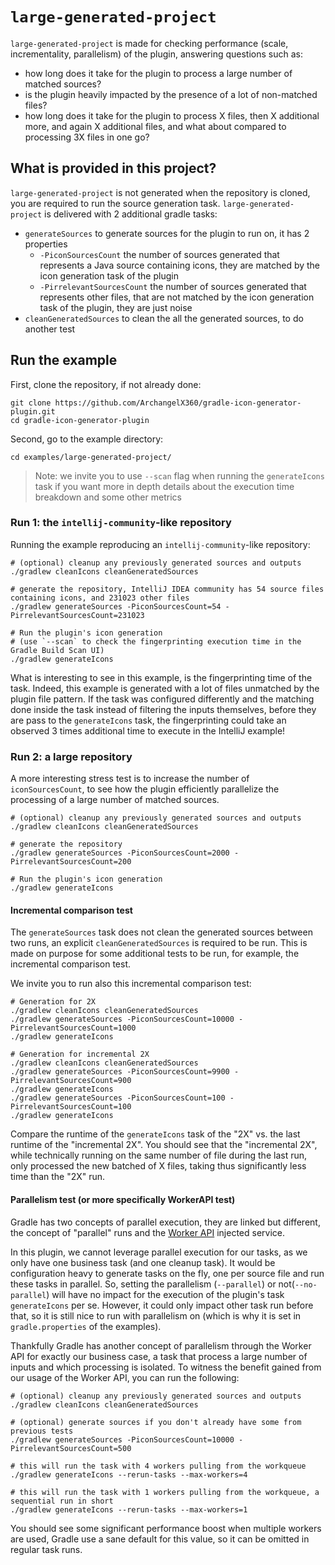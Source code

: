 # `large-generated-project`

`large-generated-project` is made for checking performance (scale, incrementality, parallelism) of the plugin, answering
questions such as:

- how long does it take for the plugin to process a large number of matched sources?
- is the plugin heavily impacted by the presence of a lot of non-matched files?
- how long does it take for the plugin to process X files, then X additional more, and again X additional files, and
  what about compared to processing 3X files in one go?

## What is provided in this project?

`large-generated-project` is not generated when the repository is cloned, you are required to run the source generation 
task.
`large-generated-project` is delivered with 2 additional gradle tasks:

- `generateSources` to generate sources for the plugin to run on, it has 2 properties
  - `-PiconSourcesCount` the number of sources generated that represents a Java source containing icons, they are
    matched by the icon generation task of the plugin
  - `-PirrelevantSourcesCount` the number of sources generated that represents other files, that are not matched by the
    icon generation task of the plugin, they are just noise
- `cleanGeneratedSources` to clean the all the generated sources, to do another test

## Run the example

First, clone the repository, if not already done:
```
git clone https://github.com/ArchangelX360/gradle-icon-generator-plugin.git
cd gradle-icon-generator-plugin
```

Second, go to the example directory:
```
cd examples/large-generated-project/
```

> Note: we invite you to use `--scan` flag when running the `generateIcons` task if you want more in depth details about
> the execution time breakdown and some other metrics

### Run 1: the `intellij-community`-like repository

Running the example reproducing an `intellij-community`-like repository:

```
# (optional) cleanup any previously generated sources and outputs
./gradlew cleanIcons cleanGeneratedSources

# generate the repository, IntelliJ IDEA community has 54 source files containing icons, and 231023 other files
./gradlew generateSources -PiconSourcesCount=54 -PirrelevantSourcesCount=231023

# Run the plugin's icon generation
# (use `--scan` to check the fingerprinting execution time in the Gradle Build Scan UI)
./gradlew generateIcons
```

What is interesting to see in this example, is the fingerprinting time of the task.
Indeed, this example is generated with a lot of files unmatched by the plugin file pattern.
If the task was configured differently and the matching done inside the task instead of filtering the inputs themselves,
before they are pass to the `generateIcons` task, the fingerprinting could take an observed 3 times additional time to
execute in the IntelliJ example!

### Run 2: a large repository

A more interesting stress test is to increase the number of `iconSourcesCount`, to see how the plugin efficiently
parallelize the processing of a large number of matched sources.

```
# (optional) cleanup any previously generated sources and outputs
./gradlew cleanIcons cleanGeneratedSources

# generate the repository
./gradlew generateSources -PiconSourcesCount=2000 -PirrelevantSourcesCount=200

# Run the plugin's icon generation
./gradlew generateIcons   
```

#### Incremental comparison test

The `generateSources` task does not clean the generated sources between two runs, an explicit `cleanGeneratedSources` is
required to be run.
This is made on purpose for some additional tests to be run, for example, the incremental comparison test.

We invite you to run also this incremental comparison test:
```
# Generation for 2X
./gradlew cleanIcons cleanGeneratedSources
./gradlew generateSources -PiconSourcesCount=10000 -PirrelevantSourcesCount=1000
./gradlew generateIcons

# Generation for incremental 2X
./gradlew cleanIcons cleanGeneratedSources
./gradlew generateSources -PiconSourcesCount=9900 -PirrelevantSourcesCount=900
./gradlew generateIcons
./gradlew generateSources -PiconSourcesCount=100 -PirrelevantSourcesCount=100
./gradlew generateIcons
```

Compare the runtime of the `generateIcons` task of the "2X" vs. the last runtime of the "incremental 2X".
You should see that the "incremental 2X", while technically running on the same number of file during the last run,
only processed the new batched of X files, taking thus significantly less time than the "2X" run.

#### Parallelism test (or more specifically WorkerAPI test)

Gradle has two concepts of parallel execution, they are linked but different, the concept of "parallel" runs and the
[Worker API](https://docs.gradle.org/current/userguide/custom_tasks.html#worker_api) injected service.

In this plugin, we cannot leverage parallel execution for our tasks, as we only have one business task (and one cleanup
task). It would be configuration heavy to generate tasks on the fly, one per source file and run these tasks in 
parallel.
So, setting the parallelism (`--parallel`) or not(`--no-parallel`) will have no impact for the execution of the
plugin's task `generateIcons` per se. However, it could only impact other task run before that, so it is still nice to
run with parallelism on (which is why it is set in `gradle.properties` of the examples).

Thankfully Gradle has another concept of parallelism through the Worker API for exactly our business case, a task that
process a large number of inputs and which processing is isolated.
To witness the benefit gained from our usage of the Worker API, you can run the following:
```
# (optional) cleanup any previously generated sources and outputs
./gradlew cleanIcons cleanGeneratedSources

# (optional) generate sources if you don't already have some from previous tests
./gradlew generateSources -PiconSourcesCount=10000 -PirrelevantSourcesCount=500

# this will run the task with 4 workers pulling from the workqueue
./gradlew generateIcons --rerun-tasks --max-workers=4

# this will run the task with 1 workers pulling from the workqueue, a sequential run in short
./gradlew generateIcons --rerun-tasks --max-workers=1
```

You should see some significant performance boost when multiple workers are used, Gradle use a sane default for this
value, so it can be omitted in regular task runs.
